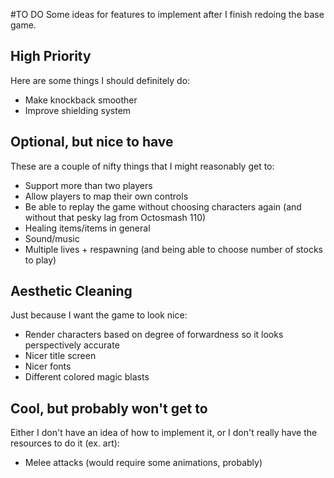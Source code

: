 #TO DO
Some ideas for features to implement after I finish redoing the base game.

## High Priority
Here are some things I should definitely do:
* Make knockback smoother
* Improve shielding system

## Optional, but nice to have
These are a couple of nifty things that I might reasonably get to:
* Support more than two players
* Allow players to map their own controls
* Be able to replay the game without choosing characters again (and without that pesky lag from Octosmash 110)
* Healing items/items in general
* Sound/music
* Multiple lives + respawning (and being able to choose number of stocks to play)

## Aesthetic Cleaning
Just because I want the game to look nice:
* Render characters based on degree of forwardness so it looks perspectively accurate
* Nicer title screen
* Nicer fonts
* Different colored magic blasts

## Cool, but probably won't get to
Either I don't have an idea of how to implement it, or I don't really have the resources to do it (ex. art):
* Melee attacks (would require some animations, probably)